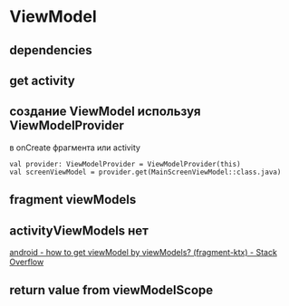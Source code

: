 # ViewModel
## dependencies

## get activity

## создание ViewModel используя ViewModelProvider
в onCreate фрагмента или activity
```
val provider: ViewModelProvider = ViewModelProvider(this)  
val screenViewModel = provider.get(MainScreenViewModel::class.java)
```
## fragment viewModels

## activityViewModels нет
[android - how to get viewModel by viewModels? (fragment-ktx) - Stack Overflow](https://stackoverflow.com/questions/56748334/how-to-get-viewmodel-by-viewmodels-fragment-ktx)
## return value from viewModelScope